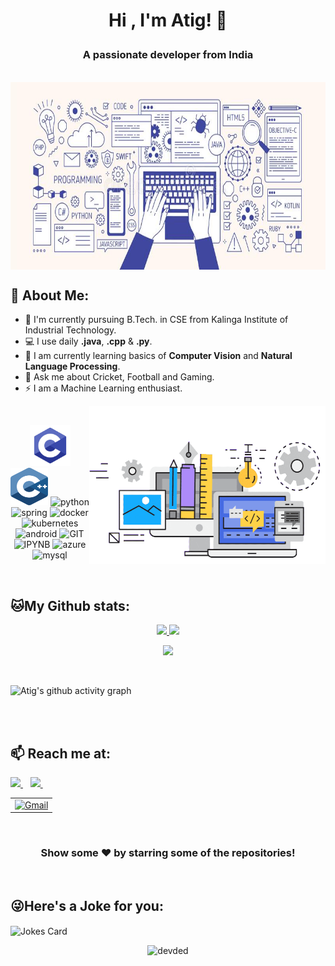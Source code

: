 #  <p align="center">Hi , I'm Atig! :space_invader:<p> 
###   <p align="center">A passionate developer from India<p> 
 <br>
 
<img align="center" src="https://github.com/AtigPurohit/AtigPurohit/blob/main/horizontal-banner-hands-typing-laptop-keyboard-various-electronic-devices-symbols-programming-software-horizontal-125917922.jpg" width="2000" height = "300">
 
## 🤵 About Me:
 
- 🏦 I'm currently pursuing B.Tech. in CSE from Kalinga Institute of Industrial Technology.
- 💻 I use daily **.java**, **.cpp** & **.py**.
- 🌱 I am currently learning basics of **Computer Vision** and **Natural Language Processing**.
- 💬 Ask me about Cricket, Football and Gaming.
- ⚡ I am a Machine Learning enthusiast.  

<img align="right" alt="GIF" src="https://github.com/AtigPurohit/AtigPurohit/blob/main/ColorlessBitesizedKob-max-1mb.gif" width="378" height="253" />

<br>
<p align="center">
      <img src="https://github.com/anubhab-code/anubhab-code/blob/main/c-programming.svg" alt="c" width="65" height="65"/> 
      <img src="https://github.com/anubhab-code/anubhab-code/blob/main/c.svg" alt="cpp" width="60" height="60"/> 
      <img src="https://www.vectorlogo.zone/logos/python/python-icon.svg" alt="python" width="55" height="55"/>
      <img src="https://www.vectorlogo.zone/logos/springio/springio-icon.svg" alt="spring" width="55" height="55"/>
      <img src="https://www.vectorlogo.zone/logos/docker/docker-icon.svg" alt="docker" width="85" height="70"/> 
      <img src="https://www.vectorlogo.zone/logos/kubernetes/kubernetes-icon.svg" alt="kubernetes" width="55" height="55"/>
      <img src="https://www.vectorlogo.zone/logos/android/android-icon.svg" alt="android" width="55" height="55"/>
      <img src="https://www.vectorlogo.zone/logos/git-scm/git-scm-icon.svg" alt="GIT" width="55" height="55"/> 
      <img src="https://www.vectorlogo.zone/logos/jupyter/jupyter-icon.svg" alt="IPYNB" width="55" height="55"/> 
      <img src="https://www.vectorlogo.zone/logos/microsoft_azure/microsoft_azure-icon.svg" alt="azure" width="55" height="55"/> 
      <img src="https://www.vectorlogo.zone/logos/mysql/mysql-ar21.svg" alt="mysql" width="110" height="75"/> 
</p>
<br>

## 🐱My Github stats:

<p align="center">
<a href="https://github.com/AtigProhit">
  <img height="150em" src="https://github-readme-stats-eight-theta.vercel.app/api?username=AtigPurohit&show_icons=true&theme=algolia&include_all_commits=true&count_private=true&hide_border=true"/> 
 <img height="150em" src="https://github-readme-stats-eight-theta.vercel.app/api/top-langs/?username=AtigPurohit&layout=compact&langs_count=8&theme=algolia&hide_border=true"/>
</a>
</p>

<p align="center">
 <img height="220em" src="http://github-readme-streak-stats.herokuapp.com?user=AtigPurohit&theme=blux&hide_border=true"/> 
</p>
 <br>
 
 ![Atig's github activity graph](https://activity-graph.herokuapp.com/graph?username=AtigPurohit&theme=react-dark&hide_border=true&area=true)

<br>

</div>

<br>

 ## 📫 Reach me at:

<table>
  <tr>
    <a href="https://www.linkedin.com/in/atig-purohit-a83233183/">
    <img src="https://img.shields.io/badge/linkedin-%230077B5.svg?&style=for-the-badge&logo=linkedin&logoColor=white" />
  </a>&nbsp;&nbsp;
   <td><a href="mailto:itsthechamp0074@gmail.com"><img src="https://img.shields.io/badge/Gmail-D14836?style=for-the-badge&logo=gmail&logoColor=white" alt="Gmail"></a></td>
  <a href="https://www.instagram.com/x.___mysterious___.x/">
    <img src="https://img.shields.io/badge/instagram-%23E4405F.svg?&style=for-the-badge&logo=instagram&logoColor=white" />        
  </a>&nbsp;&nbsp;
</table>
<br>

### <p align="center"> Show some ❤️ by starring some of the repositories! </p>
<br>

## 😜Here's a Joke for you:
<img align="center" src="https://readme-jokes.vercel.app/api" alt="Jokes Card" />

<br>
<p align="center"> <img src="https://komarev.com/ghpvc/?username=AtigPurohit" alt="devded" /> </p>
